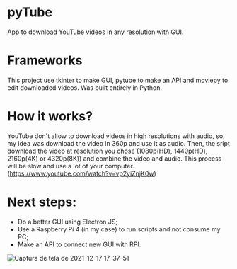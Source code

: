 # pyTube
App to download YouTube videos in any resolution with GUI.


# Frameworks
This project use tkinter to make GUI,
pytube to make an API and
moviepy to edit downloaded videos.
Was built entirely in Python.

# How it works?
YouTube don't allow to download videos in high resolutions with audio, so, my idea was download the video in 360p and use it as audio. 
Then, the sript download the video at resolution you chose (1080p(HD), 1440p(HD), 2160p(4K) or 4320p(8K)) and combine the video and audio.
This process will be slow and use a lot of your computer. (https://www.youtube.com/watch?v=vp2yiZnjK0w)

# Next steps:
- Do a better GUI using Electron JS;
- Use a Raspberry Pi 4 (in my case) to run scripts and not consume my PC;
- Make an API to connect new GUI with RPI.

![Captura de tela de 2021-12-17 17-37-51](https://user-images.githubusercontent.com/52143802/146606082-e348d38f-cf2b-4252-b670-fa9170d76e68.png)
